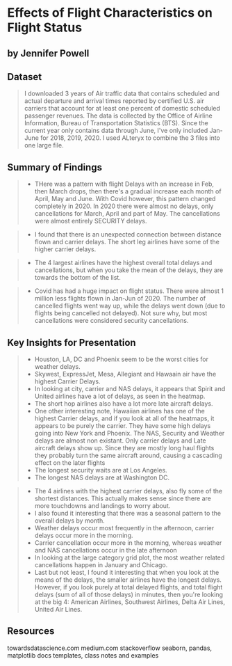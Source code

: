 # Effects of Flight Characteristics on Flight Status
## by Jennifer Powell


## Dataset

> I downloaded 3 years of Air traffic data that contains scheduled and actual departure and arrival times reported by certified U.S. air carriers that account for at least one percent of domestic scheduled passenger revenues. The data is collected by the Office of Airline Information, Bureau of Transportation Statistics (BTS). Since the current year only contains data through June, I've only included  Jan-June for 2018, 2019, 2020.   I used ALteryx to combine the 3 files into one large file.


## Summary of Findings

>- THere was a pattern with flight Delays with an increase in Feb, then March drops, then there's a gradual increase each month of April, May and June. With Covid however, this pattern changed completely in 2020. In 2020 there were almost no delays, only cancellations for March, April and part of May.  The cancellations were almost entirely SECURITY delays.

>- I found that there is an unexpected connection between distance flown and carrier delays. The short leg airlines have some of the higher carrier delays. 

>- The 4 largest airlines have the highest overall total delays and cancellations, but when you take the mean of the delays, they are towards the bottom of the list.

>- Covid has had a huge impact on flight status.  There were almost 1 million less flights flown in Jan-Jun of 2020.  The number of cancelled flights went way up, while the delays went down (due to flights being cancelled not delayed).  Not sure why, but most cancellations were considered security cancellations.

## Key Insights for Presentation

>- Houston, LA, DC and Phoenix seem to be the worst cities for weather delays.
>- Skywest, ExpressJet, Mesa, Allegiant and Hawaain air have the highest Carrier Delays.
>- In looking at city, carrier and NAS delays, it appears that Spirit and United airlines have a lot of delays, as seen in the heatmap.
>- The short hop airlines also have a lot more late aircraft delays.
>- One other interesting note, Hawaiian airlines has one of the highest Carrier delays, and if you look at all of the heatmaps, it appears to be purely the carrier. They have some high delays going into New York and Phoenix. The NAS, Security and Weather delays are almost non existant. Only carrier delays and Late aircraft delays show up. Since they are mostly long haul flights they probably turn the same aircraft around, causing a cascading effect on the later flights
>- The longest security waits are at Los Angeles.
>- The longest NAS delays are at Washington DC.

>-  The 4 airlines with the highest carrier delays, also fly some of the shortest distances.  This actually makes sense since there are more touchdowns and landings to worry about.
>- I also found it interesting that there was a seasonal pattern to the overall delays by month.  
>- Weather delays occur most frequently in the afternoon, carrier delays occur more in the morning.
>- Carrier cancellation occur more in the morning, whereas weather and NAS cancellations occur in the late afternoon
>- In looking at the large category grid plot, the most weather related cancellations happen in January and Chicago.
>-  Last but not least, I found it interesting that when you look at the means of the delays, the smaller airlines have the longest delays.  However, if you look purely at total delayed flights, and total flight delays (sum of all of those delays) in minutes, then you're looking at the big 4:  American Airlines, Southwest Airlines, Delta Air Lines, United Air Lines.

##  Resources
towardsdatascience.com
medium.com
stackoverflow
seaborn, pandas, matplotlib docs
templates, class notes and examples
